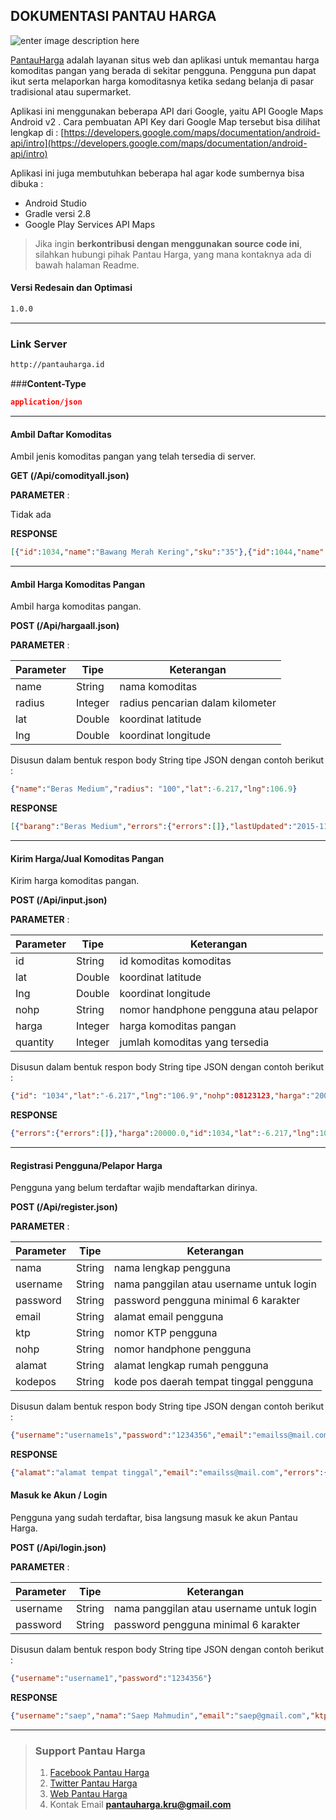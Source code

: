## **DOKUMENTASI PANTAU HARGA**

![enter image description here](http://pantauharga.id/images/banana.png)

[PantauHarga](http://pantauharga.id/) adalah layanan situs web dan aplikasi untuk memantau harga komoditas pangan yang berada di sekitar pengguna. Pengguna pun dapat ikut serta melaporkan harga komoditasnya ketika sedang belanja di pasar tradisional atau supermarket.


Aplikasi ini menggunakan beberapa API dari Google, yaitu API Google Maps Android v2 . Cara pembuatan API Key dari Google Map tersebut bisa dilihat lengkap di : 
[https://developers.google.com/maps/documentation/android-api/intro](https://developers.google.com/maps/documentation/android-api/intro)

Aplikasi ini juga membutuhkan beberapa hal agar kode sumbernya bisa dibuka :

 - Android Studio   
 - Gradle versi 2.8 
 - Google Play Services API Maps



> Jika ingin **berkontribusi dengan menggunakan source code ini**, silahkan hubungi pihak Pantau Harga, yang mana kontaknya ada di bawah halaman Readme.




#### **Versi Redesain dan Optimasi**
```sh
1.0.0
```


----------
### **Link Server**
```sh
http://pantauharga.id
```

###**Content-Type** 
```json
application/json
```

----------

#### **Ambil Daftar Komoditas**
Ambil jenis komoditas pangan yang telah tersedia di server.

**GET (/Api/comodityall.json)**

**PARAMETER** :

Tidak ada

**RESPONSE**
```json
[{"id":1034,"name":"Bawang Merah Kering","sku":"35"},{"id":1044,"name":"Bawang Putih Impor","sku":"45"},{"id":1043,"name":"Bawang Putih Lokal","sku":"44"},{"id":958,"name":"Beras Ketan","sku":"3"},{"id":9,"name":"Beras Medium","sku":"1"},{"id":3791,"name":"Beras Organik","sku":"098"},{"id":10,"name":"Beras Pera","sku":"2"},{"id":8,"name":"Beras Premium","sku":"3"},{"id":1035,"name":"Cabe Merah Besar","sku":"36"},{"id":1036,"name":"Cabe Merah Keriting","sku":"37"},{"id":1045,"name":"Cabe Rawit Hijau","sku":"46"}]
```

----------

#### **Ambil Harga Komoditas Pangan**
Ambil harga komoditas pangan.

**POST (/Api/hargaall.json)**


**PARAMETER** :

Parameter  | Tipe | Keterangan
---------- | -----|-----
name       | String | nama komoditas
radius    | Integer | radius pencarian dalam kilometer
lat     | Double | koordinat latitude
Ing     | Double | koordinat longitude

Disusun dalam bentuk respon body String tipe JSON dengan contoh berikut :
```json
{"name":"Beras Medium","radius": "100","lat":-6.217,"lng":106.9}
```

**RESPONSE**

```json
[{"barang":"Beras Medium","errors":{"errors":[]},"lastUpdated":"2015-11-12T17:00:00Z","latitude":"-6.849407","longitude":"106.955305","nohp":"0","price":9700.0},{"barang":"Beras Medium","errors":{"errors":[]},"lastUpdated":"2015-10-03T02:09:21Z","latitude":"-6.2418255816301045","longitude":"106.87362134456635","nohp":"0","price":10000.0}]
```

----------

#### **Kirim Harga/Jual Komoditas Pangan**
Kirim harga komoditas pangan.

**POST (/Api/input.json)**

**PARAMETER** :

Parameter  | Tipe | Keterangan
---------- | -----|-----
id       | String | id komoditas komoditas
lat     | Double | koordinat latitude
Ing     | Double | koordinat longitude
nohp    |String  | nomor handphone pengguna atau pelapor
harga | Integer | harga komoditas pangan
quantity | Integer | jumlah komoditas yang tersedia

Disusun dalam bentuk respon body String tipe JSON dengan contoh berikut :
```json
{"id": "1034","lat":"-6.217","lng":"106.9","nohp":08123123,"harga":"20000","quantity":"30"}
```
**RESPONSE**
```json
{"errors":{"errors":[]},"harga":20000.0,"id":1034,"lat":-6.217,"lng":106.9,"nohp":"08123123","quantity":30}
```

----------

#### **Registrasi Pengguna/Pelapor Harga**
Pengguna yang belum terdaftar wajib mendaftarkan dirinya.

**POST (/Api/register.json)**

**PARAMETER** :

Parameter  | Tipe | Keterangan
---------- | -----|-----
nama | String | nama lengkap pengguna
username       | String | nama panggilan atau username untuk login
password     | String | password pengguna minimal 6 karakter
email     | String | alamat email pengguna
ktp    |String  | nomor KTP pengguna
nohp | String | nomor handphone pengguna
alamat | String | alamat lengkap rumah pengguna
kodepos | String | kode pos daerah tempat tinggal pengguna

Disusun dalam bentuk respon body String tipe JSON dengan contoh berikut :
```json
{"username":"username1s","password":"1234356","email":"emailss@mail.com","ktp": "123456","nohp":"1234567","alamat":"alamat tempat tinggal","kodepos":"50123","nama": "nama lengkap pengguna"}
```

**RESPONSE**

```json
{"alamat":"alamat tempat tinggal","email":"emailss@mail.com","errors":{"errors":[]},"kodepos":"50123","ktp":"123456","nama":"nama lengkap pengguna","nohp":"1234567","password":"1234356","username":"username1s"}
```

#### **Masuk ke Akun / Login**
Pengguna yang sudah terdaftar, bisa langsung masuk ke akun Pantau Harga.

**POST (/Api/login.json)**

**PARAMETER** :

|Parameter  | Tipe   | Keterangan                               |
|---------- | -------|------------------------------------------|
|username   | String | nama panggilan atau username untuk login |
|password   | String | password pengguna minimal 6 karakter     |


Disusun dalam bentuk respon body String tipe JSON dengan contoh berikut :
```json
{"username":"username1","password":"1234356"}
```
**RESPONSE**
```json
{"username":"saep","nama":"Saep Mahmudin","email":"saep@gmail.com","ktp":"123456","nohp":"1234567890","alamat":"Jalan Bandung Nomor 10","kodepos":"50121"}
```


----------


>### **Support Pantau Harga**
> 1. [Facebook Pantau Harga](https://www.facebook.com/pantauharga)
 >2. [Twitter Pantau Harga](https://twitter.com/pantauharga)
 >3. [Web Pantau Harga](http://pantauharga.id/)
 >4. Kontak Email **[pantauharga.kru@gmail.com](pantauharga.kru@gmail.com)**